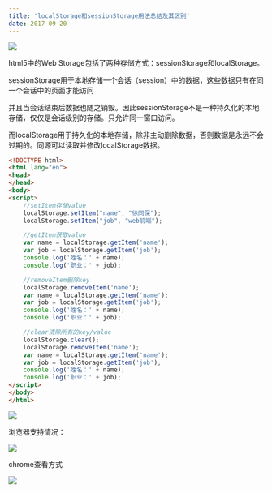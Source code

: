 ```yaml
---
title: 'localStorage和sessionStorage用法总结及其区别'
date: 2017-09-20
---   
```

![](https://img-blog.csdn.net/20170920151905704?watermark/2/text/aHR0cDovL2Jsb2cuY3Nkbi5uZXQveHV0b25nYmFv/font/5a6L5L2T/fontsize/400/fill/I0JBQkFCMA/dissolve/70/gravity/Center)

html5中的Web Storage包括了两种存储方式：sessionStorage和localStorage。
  

sessionStorage用于本地存储一个会话（session）中的数据，这些数据只有在同一个会话中的页面才能访问  

并且当会话结束后数据也随之销毁。因此sessionStorage不是一种持久化的本地存储，仅仅是会话级别的存储。只允许同一窗口访问。  
  

而localStorage用于持久化的本地存储，除非主动删除数据，否则数据是永远不会过期的。同源可以读取并修改localStorage数据。

```html
<!DOCTYPE html>
<html lang="en">
<head>
</head>
<body>
<script>
    //setItem存储value
    localStorage.setItem("name", "徐同保");
    localStorage.setItem("job", "web前端");

    //getItem获取value
    var name = localStorage.getItem('name');
    var job = localStorage.getItem('job');
    console.log('姓名：' + name);
    console.log('职业：' + job);

    //removeItem删除key
    localStorage.removeItem('name');
    var name = localStorage.getItem('name');
    var job = localStorage.getItem('job');
    console.log('姓名：' + name);
    console.log('职业：' + job);

    //clear清除所有的key/value
    localStorage.clear();
    localStorage.removeItem('name');
    var name = localStorage.getItem('name');
    var job = localStorage.getItem('job');
    console.log('姓名：' + name);
    console.log('职业：' + job);
</script>
</body>
</html>
```
  
![](https://img-blog.csdn.net/20170920151036162?watermark/2/text/aHR0cDovL2Jsb2cuY3Nkbi5uZXQveHV0b25nYmFv/font/5a6L5L2T/fontsize/400/fill/I0JBQkFCMA/dissolve/70/gravity/Center)  

浏览器支持情况：

![](https://img-blog.csdn.net/20170920151253829?watermark/2/text/aHR0cDovL2Jsb2cuY3Nkbi5uZXQveHV0b25nYmFv/font/5a6L5L2T/fontsize/400/fill/I0JBQkFCMA/dissolve/70/gravity/Center)

chrome查看方式

![](https://img-blog.csdn.net/20170920151659618?watermark/2/text/aHR0cDovL2Jsb2cuY3Nkbi5uZXQveHV0b25nYmFv/font/5a6L5L2T/fontsize/400/fill/I0JBQkFCMA/dissolve/70/gravity/Center)